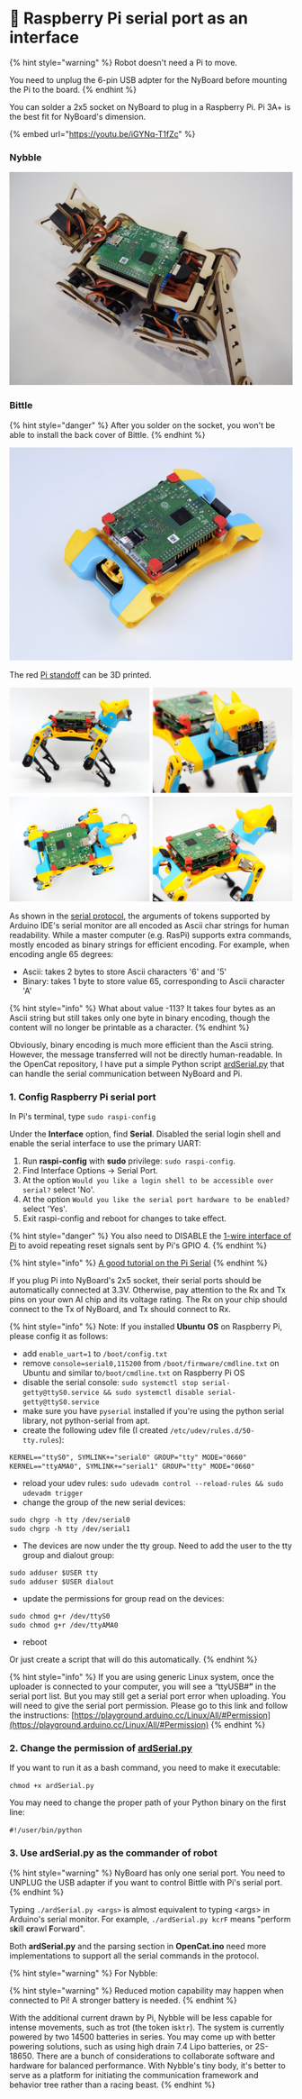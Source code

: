 # 🍓 Raspberry Pi serial port as an interface

{% hint style="warning" %}
Robot doesn't need a Pi to move.&#x20;

You need to unplug the 6-pin USB adpter for the NyBoard before mounting the Pi to the board.&#x20;
{% endhint %}

You can solder a 2x5 socket on NyBoard to plug in a Raspberry Pi. Pi 3A+ is the best fit for NyBoard's dimension.&#x20;

{% embed url="https://youtu.be/iGYNq-T1fZc" %}

### Nybble

![](<../.gitbook/assets/\_B2L8832 Large.jpeg>)

### Bittle

{% hint style="danger" %}
After you solder on the socket, you won't be able to install the back cover of Bittle.&#x20;
{% endhint %}

![](../.gitbook/assets/Pi01.jpg)

The red [Pi standoff](https://github.com/PetoiCamp/NonCodeFiles/blob/master/stl/Bittle\_standoffPi.stl) can be 3D printed.&#x20;

![](<../.gitbook/assets/Pi3a (1).jpg>)

As shown in the [serial protocol](https://docs.petoi.com/arduino-ide/serial-commands), the arguments of tokens supported by Arduino IDE's serial monitor are all encoded as Ascii char strings for human readability. While a master computer (e.g. RasPi) supports extra commands, mostly encoded as binary strings for efficient encoding. For example, when encoding angle 65 degrees:

* Ascii: takes 2 bytes to store Ascii characters '6' and '5'
* Binary: takes 1 byte to store value 65, corresponding to Ascii character 'A'

{% hint style="info" %}
What about value -113? It takes four bytes as an Ascii string but still takes only one byte in binary encoding, though the content will no longer be printable as a character.&#x20;
{% endhint %}

Obviously, binary encoding is much more efficient than the Ascii string. However, the message transferred will not be directly human-readable. In the OpenCat repository, I have put a simple Python script [ardSerial.py](https://github.com/PetoiCamp/OpenCat/blob/main/serialMaster/ardSerial.py) that can handle the serial communication between NyBoard and Pi.

### 1. Config Raspberry Pi serial port

In Pi's terminal, type `sudo raspi-config`

Under the **Interface** option, find **Serial**. Disabled the serial login shell and enable the serial interface to use the primary UART:

1. Run **raspi-config** with **sudo** privilege: `sudo raspi-config`.
2. Find Interface Options -> Serial Port.
3. At the option `Would you like a login shell to be accessible over serial?` select 'No'.
4. At the option `Would you like the serial port hardware to be enabled?` select 'Yes'.
5. Exit raspi-config and reboot for changes to take effect.

{% hint style="danger" %}
You also need to DISABLE the [1-wire interface of Pi](https://www.raspberrypi-spy.co.uk/2018/02/enable-1-wire-interface-raspberry-pi/) to avoid repeating reset signals sent by Pi's GPIO 4.&#x20;
{% endhint %}

{% hint style="info" %}
[A good tutorial on the Pi Serial](https://www.raspberrypi.org/documentation/configuration/uart.md)
{% endhint %}

If you plug Pi into NyBoard's 2x5 socket, their serial ports should be automatically connected at 3.3V. Otherwise, pay attention to the Rx and Tx pins on your own AI chip and its voltage rating. The Rx on your chip should connect to the Tx of NyBoard, and Tx should connect to Rx.

{% hint style="info" %}
Note: If you installed **Ubuntu** **OS** on Raspberry Pi, please config it as follows:

* add `enable_uart=1` to `/boot/config.txt`
* remove `console=serial0,115200` from `/boot/firmware/cmdline.txt` on Ubuntu and similar to`/boot/cmdline.txt` on Raspberry Pi OS
* disable the serial console: `sudo systemctl stop serial-getty@ttyS0.service && sudo systemctl disable serial-getty@ttyS0.service`
* make sure you have `pyserial` installed if you're using the python serial library, not python-serial from apt.
* create the following udev file (I created `/etc/udev/rules.d/50-tty.rules`):

```
KERNEL=="ttyS0", SYMLINK+="serial0" GROUP="tty" MODE="0660"
KERNEL=="ttyAMA0", SYMLINK+="serial1" GROUP="tty" MODE="0660"
```

* reload your udev rules: `sudo udevadm control --reload-rules && sudo udevadm trigger`
* change the group of the new serial devices:

```
sudo chgrp -h tty /dev/serial0
sudo chgrp -h tty /dev/serial1
```

* The devices are now under the tty group. Need to add the user to the tty group and dialout group:

```
sudo adduser $USER tty
sudo adduser $USER dialout
```

* update the permissions for group read on the devices:

```
sudo chmod g+r /dev/ttyS0
sudo chmod g+r /dev/ttyAMA0
```

* reboot

Or just create a script that will do this automatically.
{% endhint %}

{% hint style="info" %}
If you are using generic Linux system, once the uploader is connected to your computer, you will see a “ttyUSB#**”** in the serial port list. But you may still get a serial port error when uploading. You will need to give the serial port permission. Please go to this link and follow the instructions: [https://playground.arduino.cc/Linux/All/#Permission](https://playground.arduino.cc/Linux/All/#Permission)
{% endhint %}

### 2. Change the permission of [ardSerial.py](https://github.com/PetoiCamp/OpenCat/blob/main/serialMaster/ardSerial.py)

If you want to run it as a bash command, you need to make it executable:

`chmod +x ardSerial.py`

You may need to change the proper path of your Python binary on the first line:

`#!/user/bin/python`

### 3. Use **ardSerial.py** as the commander of robot

{% hint style="warning" %}
NyBoard has only one serial port. You need to UNPLUG the USB adapter if you want to control Bittle with Pi's serial port.
{% endhint %}

Typing `./ardSerial.py <args>` is almost equivalent to typing \<args> in Arduino's serial monitor. For example, `./ardSerial.py kcrF` means "perform s**k**ill **cr**awl **F**orward".

Both **ardSerial.py** and the parsing section in **OpenCat.ino** need more implementations to support all the serial commands in the protocol.

{% hint style="warning" %}
For Nybble:

{% hint style="warning" %}
Reduced motion capability may happen when connected to Pi! A stronger battery is needed.
{% endhint %}

With the additional current drawn by Pi, Nybble will be less capable for intense movements, such as trot (the token is`ktr`). The system is currently powered by two 14500 batteries in series. You may come up with better powering solutions, such as using high drain 7.4 Lipo batteries, or 2S-18650. There are a bunch of considerations to collaborate software and hardware for balanced performance. With Nybble's tiny body, it's better to serve as a platform for initiating the communication framework and behavior tree rather than a racing beast.
{% endhint %}
